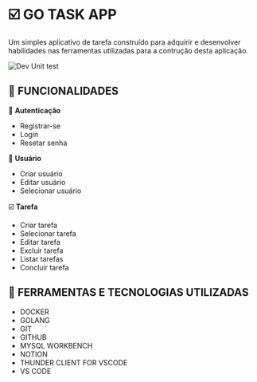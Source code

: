 # :ballot_box_with_check: GO TASK APP

Um simples aplicativo de tarefa construído para adquirir e desenvolver
habilidades nas ferramentas utilizadas para a contrução desta aplicação.

![Dev Unit test](https://github.com/danilocarsan/gotaskapp/actions/workflows/dev.yaml/badge.svg?branch=dev)

## :open_file_folder: FUNCIONALIDADES

:closed_lock_with_key: **Autenticação**
  - Registrar-se 
  - Login 
  - Resetar senha

:busts_in_silhouette: **Usuário**
  - Criar usuário
  - Editar usuário
  - Selecionar usuário

:ballot_box_with_check: **Tarefa**
  - Criar tarefa
  - Selecionar tarefa
  - Editar tarefa
  - Excluir tarefa
  - Listar tarefas
  - Concluir tarefa

## :hammer: FERRAMENTAS E TECNOLOGIAS UTILIZADAS

- DOCKER
- GOLANG
- GIT
- GITHUB
- MYSQL WORKBENCH
- NOTION
- THUNDER CLIENT FOR VSCODE
- VS CODE